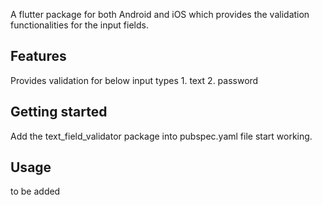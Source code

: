 <!--
This README describes the package. If you publish this package to pub.dev,
this README's contents appear on the landing page for your package.

For information about how to write a good package README, see the guide for
[writing package pages](https://dart.dev/guides/libraries/writing-package-pages).

For general information about developing packages, see the Dart guide for
[creating packages](https://dart.dev/guides/libraries/create-library-packages)
and the Flutter guide for
[developing packages and plugins](https://flutter.dev/developing-packages).
-->

A flutter package for both Android and iOS which provides the validation functionalities for the input fields.

## Features

Provides validation for below input types 
    1. text
    2. password

## Getting started

Add the text_field_validator package into pubspec.yaml file start working.

## Usage

to be added
